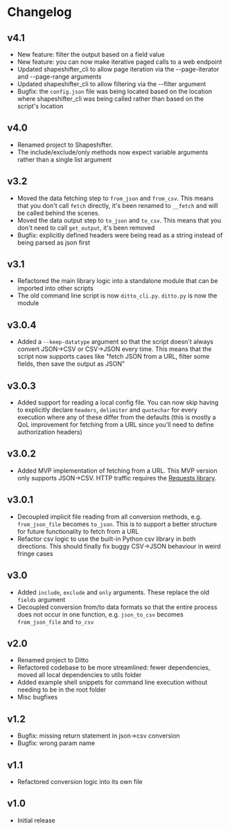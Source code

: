 # Changelog

## v4.1

* New feature: filter the output based on a field value
* New feature: you can now make iterative paged calls to a web endpoint
* Updated shapeshifter_cli to allow page iteration via the --page-iterator and  --page-range arguments
* Updated shapeshifter_cli to allow filtering via the --filter argument
* Bugfix: the `config.json` file was being located based on the location where shapeshifter_cli was being called rather than based on the script's location

## v4.0

* Renamed project to Shapeshifter.
* The include/exclude/only methods now expect variable arguments rather than a single list argument

## v3.2

* Moved the data fetching step to `from_json` and `from_csv`. This means that you don't call `fetch` directly, it's been renamed to `__fetch` and will be called behind the scenes.
* Moved the data output step to `to_json` and `to_csv`. This means that you don't need to call `get_output`, it's been removed
* Bugfix: explicitly defined headers were being read as a string instead of being parsed as json first

## v3.1

* Refactored the main library logic into a standalone module that can be imported into other scripts
* The old command line script is now `ditto_cli.py`. `ditto.py` is now the module

## v3.0.4

* Added a `--keep-datatype` argument so that the script doesn't always convert JSON->CSV or CSV->JSON every time. This means that the script now supports cases like "fetch JSON from a URL, filter some fields, then save the output as JSON"

## v3.0.3

* Added support for reading a local config file. You can now skip having to explicitly declare `headers`, `delimiter` and `quotechar` for every execution where any of these differ from the defaults (this is mostly a QoL improvement for fetching from a URL since you'll need to define authorization headers)

## v3.0.2

* Added MVP implementation of fetching from a URL. This MVP version only supports JSON->CSV. HTTP traffic requires the [Requests library](https://requests.readthedocs.io/en/master/).

## v3.0.1

* Decoupled implicit file reading from all conversion methods, e.g. `from_json_file` becomes `to_json`. This is to support a better structure for future functionality to fetch from a URL
* Refactor csv logic to use the built-in Python csv library in both directions. This should finally fix buggy CSV->JSON behaviour in weird fringe cases

## v3.0

* Added `include`, `exclude` and `only` arguments. These replace the old `fields` argument
* Decoupled conversion from/to data formats so that the entire process does not occur in one function, e.g. `json_to_csv` becomes `from_json_file` and `to_csv`

## v2.0

* Renamed project to Ditto
* Refactored codebase to be more streamlined: fewer dependencies, moved all local dependencies to utils folder
* Added example shell snippets for command line execution without needing to be in the root folder
* Misc bugfixes

## v1.2

* Bugfix: missing return statement in json->csv conversion
* Bugfix: wrong param name

## v1.1

* Refactored conversion logic into its own file

## v1.0

* Initial release

